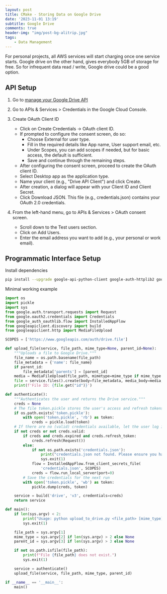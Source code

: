 ```yaml
---
layout: post
title: CMake - Storing Data on Google Drive 
date: '2023-11-01 13:19'
subtitle: Google Drive
comments: true
header-img: "img/post-bg-alitrip.jpg"
tags:
    - Data Management
---
```


For personal projects, all AWS services will start charging once one service starts. Google drive on the other hand, gives everybody 5GB of storage for free. So for infrequent data read / write, Google drive could be a good option.

## API Setup

1. Go to [manage your Google Drive API](https://console.cloud.google.com/marketplace/product/google/drive.googleapis.com?project=probable-byway-439515-h8)

2. Go to APIs & Services > Credentials in the Google Cloud Console.

3. Create OAuth Client ID

    - Click on Create Credentials -> OAuth client ID.
    - If prompted to configure the consent screen, do so:
        - Choose External for user type.
        - Fill in the required details like App name, User support email, etc.
        - Under Scopes, you can add scopes if needed, but for basic access, the default is sufficient.
        - Save and continue through the remaining steps.
    - After configuring the consent screen, proceed to create the OAuth client ID.
    - Select Desktop app as the application type.
    - Name your client (e.g., "Drive API Client") and click Create.
    - After creation, a dialog will appear with your Client ID and Client Secret.
    - Click Download JSON. This file (e.g., credentials.json) contains your OAuth 2.0 credentials.

4. From the left-hand menu, go to APIs & Services > OAuth consent screen.
    - Scroll down to the Test users section.
    - Click on Add Users.
    - Enter the email address you want to add (e.g., your personal or work email).

## Programmatic Interface Setup

Install dependencies
```bash
pip install --upgrade google-api-python-client google-auth-httplib2 google-auth-oauthlib
```

Minimal working example

```python
import os
import pickle
import sys
from google.auth.transport.requests import Request
from google.oauth2.credentials import Credentials
from google_auth_oauthlib.flow import InstalledAppFlow
from googleapiclient.discovery import build
from googleapiclient.http import MediaFileUpload

SCOPES = ['https://www.googleapis.com/auth/drive.file']

def upload_file(service, file_path, mime_type=None, parent_id=None):
    """Uploads a file to Google Drive."""
    file_name = os.path.basename(file_path)
    file_metadata = {'name': file_name}
    if parent_id:
        file_metadata['parents'] = [parent_id]
    media = MediaFileUpload(file_path, mimetype=mime_type if mime_type else 'application/octet-stream')
    file = service.files().create(body=file_metadata, media_body=media, fields='id').execute()
    print(f'File ID: {file.get("id")}')

def authenticate():
    """Authenticates the user and returns the Drive service."""
    creds = None
    # The file token.pickle stores the user's access and refresh tokens.
    if os.path.exists('token.pickle'):
        with open('token.pickle', 'rb') as token:
            creds = pickle.load(token)
    # If there are no (valid) credentials available, let the user log in.
    if not creds or not creds.valid:
        if creds and creds.expired and creds.refresh_token:
            creds.refresh(Request())
        else:
            if not os.path.exists('credentials.json'):
                print("credentials.json not found. Please ensure you have downloaded it from Google Cloud Console.")
                sys.exit(1)
            flow = InstalledAppFlow.from_client_secrets_file(
                'credentials.json', SCOPES)
            creds = flow.run_local_server(port=0)
        # Save the credentials for the next run
        with open('token.pickle', 'wb') as token:
            pickle.dump(creds, token)

    service = build('drive', 'v3', credentials=creds)
    return service

def main():
    if len(sys.argv) < 2:
        print("Usage: python upload_to_drive.py <file_path> [mime_type] [parent_folder_id]")
        sys.exit(1)

    file_path = sys.argv[1]
    mime_type = sys.argv[2] if len(sys.argv) > 2 else None
    parent_id = sys.argv[3] if len(sys.argv) > 3 else None

    if not os.path.isfile(file_path):
        print(f"File {file_path} does not exist.")
        sys.exit(1)

    service = authenticate()
    upload_file(service, file_path, mime_type, parent_id)

if __name__ == '__main__':
    main()
```